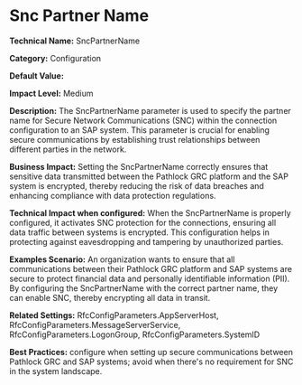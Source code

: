 # Snc Partner Name

**Technical Name:** SncPartnerName

**Category:** Configuration

**Default Value:**

**Impact Level:** Medium

**Description:** The SncPartnerName parameter is used to specify the partner name for Secure Network Communications (SNC) within the connection configuration to an SAP system. This parameter is crucial for enabling secure communications by establishing trust relationships between different parties in the network.

**Business Impact:** Setting the SncPartnerName correctly ensures that sensitive data transmitted between the Pathlock GRC platform and the SAP system is encrypted, thereby reducing the risk of data breaches and enhancing compliance with data protection regulations.

**Technical Impact when configured:** When the SncPartnerName is properly configured, it activates SNC protection for the connections, ensuring all data traffic between systems is encrypted. This configuration helps in protecting against eavesdropping and tampering by unauthorized parties.

**Examples Scenario:** An organization wants to ensure that all communications between their Pathlock GRC platform and SAP systems are secure to protect financial data and personally identifiable information (PII). By configuring the SncPartnerName with the correct partner name, they can enable SNC, thereby encrypting all data in transit.

**Related Settings:** RfcConfigParameters.AppServerHost, RfcConfigParameters.MessageServerService, RfcConfigParameters.LogonGroup, RfcConfigParameters.SystemID

**Best Practices:** configure when setting up secure communications between Pathlock GRC and SAP systems; avoid when there's no requirement for SNC in the system landscape.